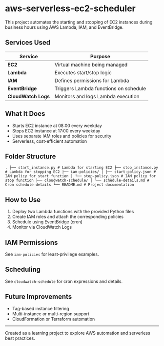# aws-serverless-ec2-scheduler
This project automates the starting and stopping of EC2 instances during business hours using AWS Lambda, IAM, and EventBridge.

## Services Used

| Service          | Purpose                                |
|------------------|----------------------------------------|
| **EC2**          | Virtual machine being managed          |
| **Lambda**       | Executes start/stop logic              |
| **IAM**          | Defines permissions for Lambda         |
| **EventBridge**  | Triggers Lambda functions on schedule  |
| **CloudWatch Logs** | Monitors and logs Lambda execution |

## What It Does

- Starts EC2 instance at 08:00 every weekday
- Stops EC2 instance at 17:00 every weekday
- Uses separate IAM roles and policies for security
- Serverless, cost-efficient automation

## Folder Structure 
``` 
. ├── start_instance.py # Lambda for starting EC2 ├── stop_instance.py # Lambda for stopping EC2 ├── iam-policies/ │ ├── start-policy.json # IAM policy for start function │ └── stop-policy.json # IAM policy for stop function ├── cloudwatch-schedule/ │ └── schedule-details.md # Cron schedule details └── README.md # Project documentation 
``` 

## How to Use

1. Deploy two Lambda functions with the provided Python files
2. Create IAM roles and attach the corresponding policies
3. Schedule using EventBridge (cron)
4. Monitor via CloudWatch Logs

## IAM Permissions

See `iam-policies` for least-privilege examples.

## Scheduling

See `cloudwatch-schedule` for cron expressions and details.

## Future Improvements

- Tag-based instance filtering
- Multi-instance or multi-region support
- CloudFormation or Terraform automation

---

Created as a learning project to explore AWS automation and serverless best practices.

